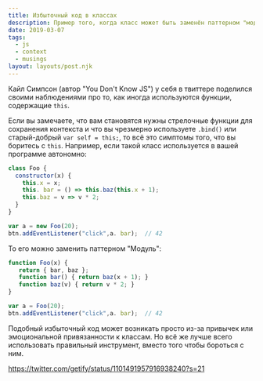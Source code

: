 ```yaml
---
title: Избыточный код в классах
description: Пример того, когда класс может быть заменён паттерном "модуль"
date: 2019-03-07
tags:
  - js
  - context
  - musings
layout: layouts/post.njk
---
```

Кайл Симпсон (автор "You Don't Know JS") у себя в твиттере поделился своими наблюдениями про то, как иногда используются функции, содержащие `this`.

Если вы замечаете, что вам становятся нужны стрелочные функции для сохранения контекста и что вы чрезмерно используете `.bind()` или старый-добрый `var self = this;`, то всё это симптомы того, что вы боритесь с `this`. Например, если такой класс используется в вашей программе автономно:

```js
class Foo {
  constructor(x) {
    this.x = x;
    this. bar = () => this.baz(this.x + 1);
    this.baz = v => v * 2;
  }
}

var a = new Foo(20);
btn.addEventListener("click",a. bar);  // 42
```

То его можно заменить паттерном "Модуль":
```js
function Foo(x) {
   return { bar, baz };
   function bar() { return baz(x + 1); }
   function baz(v) { return v * 2; }
}

var a = Foo(20);
btn.addEventListener("click",a. bar);  // 42
```

Подобный избыточный код может возникать просто из-за привычек или эмоциональной привязанности к классам. Но всё же лучше всего использовать правильный инструмент, вместо того чтобы бороться с ним.

https://twitter.com/getify/status/1101491957916938240?s=21 
